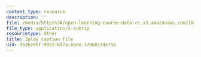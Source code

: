```yaml
---
content_type: resource
description: ''
file: /media/https%3A/open-learning-course-data-rc.s3.amazonaws.com/18-06sc-linear-algebra-fall-2011/d63b2e0f98a2047ab0ee379b8734e75b_vF7eyJ2g3kU.srt
file_type: application/x-subrip
resourcetype: Other
title: 3play caption file
uid: d63b2e0f-98a2-047a-b0ee-379b8734e75b
---
```

